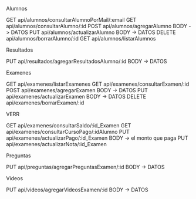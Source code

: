 
Alumnos

GET api/alumnos/consultarAlumnoPorMail/:email
GET api/alumnos/consultarAlumno/:id
POST api/alumnos/agregarAlumno BODY -> DATOS
PUT api/alumnos/actualizarAlumno BODY -> DATOS
DELETE api/alumnos/borrarAlumno/:id
GET api/alumnos/listarAlumnos

Resultados

PUT api/resultados/agregarResultadosAlumno/:id BODY -> DATOS

Examenes

GET api/examenes/listarExamenes
GET api/examenes/consultarExamen/:id
POST api/examenes/agregarExamen BODY -> DATOS
PUT api/examenes/actualizarExamen BODY -> DATOS 
DELETE api/examenes/borrarExamen/:id

VERR

GET api/examenes/consultarSaldo/:id_Examen
GET api/examenes/consultarCursoPago/:idAlumno
PUT api/examenes/actualizarPago/:id_Examen  BODY -> el monto que paga
PUT api/examenes/actualizarNota/:id_Examen

Preguntas

PUT api/preguntas/agregarPreguntasExamen/:id BODY -> DATOS

Videos

PUT api/videos/agregarVideosExamen/:id BODY -> DATOS






